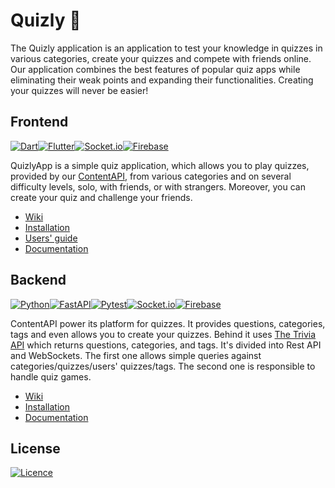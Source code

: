 # Quizly 📱
The Quizly application is an application to test your knowledge in quizzes in various categories, create your quizzes and compete with friends online. Our application combines the best features of popular quiz apps while eliminating their weak points and expanding their functionalities. Creating your quizzes will never be easier!

## Frontend
[![Dart](https://img.shields.io/static/v1?style=for-the-badge&message=Dart&color=0175C2&logo=Dart&logoColor=FFFFFF&label=)](https://dart.dev/)[![Flutter](https://img.shields.io/badge/Flutter-%2302569B.svg?style=for-the-badge&logo=Flutter&logoColor=white)](https://flutter.dev/)[![Socket.io](https://img.shields.io/badge/Socket.io-black?style=for-the-badge&logo=socket.io&badgeColor=010101)](https://pub.dev/packages/socket_io_client)[![Firebase](https://img.shields.io/badge/firebase-%23039BE5.svg?style=for-the-badge&logo=firebase)](https://firebase.google.com/)

QuizlyApp is a simple quiz application, which allows you to play quizzes, provided by our [ContentAPI](https://github.com/QuizlyTeam/ContentApi), from various categories and on several difficulty levels, solo, with friends, or with strangers. Moreover, you can create your quiz and challenge your friends.

- [Wiki](https://github.com/QuizlyTeam/quizly_app/wiki)
- [Installation](https://github.com/QuizlyTeam/quizly_app/wiki/Installation)
- [Users' guide](https://github.com/QuizlyTeam/quizly_app/wiki/Users'-guide)
- [Documentation](https://quizlyteam.github.io/quizly_app/)

## Backend
[![Python](https://img.shields.io/badge/python-3670A0?style=for-the-badge&logo=python&logoColor=ffdd54)](https://www.python.org/)[![FastAPI](https://img.shields.io/badge/FastAPI-005571?style=for-the-badge&logo=fastapi)](https://fastapi.tiangolo.com/)[![Pytest](https://img.shields.io/static/v1?style=for-the-badge&message=Pytest&color=0A9EDC&logo=Pytest&logoColor=FFFFFF&label=)](https://docs.pytest.org/en/7.2.x/)[![Socket.io](https://img.shields.io/badge/Socket.io-black?style=for-the-badge&logo=socket.io&badgeColor=010101)](https://python-socketio.readthedocs.io/en/latest/)[![Firebase](https://img.shields.io/badge/firebase-%23039BE5.svg?style=for-the-badge&logo=firebase)](https://firebase.google.com/)

ContentAPI power its platform for quizzes. It provides questions, categories, tags and even allows you to create your quizzes. Behind it uses [The Trivia API](https://the-trivia-api.com/) which returns questions, categories, and tags. It's divided into Rest API and WebSockets. The first one allows simple queries against categories/quizzes/users' quizzes/tags. The second one is responsible to handle quiz games.

- [Wiki](https://github.com/QuizlyTeam/ContentApi/wiki)
- [Installation](https://github.com/QuizlyTeam/ContentApi/wiki/Installation)
- [Documentation](https://github.com/QuizlyTeam/ContentApi/wiki#documentation-)

## License
[![Licence](https://img.shields.io/github/license/QuizlyTeam/ContentApi?style=for-the-badge)](./LICENSE)
